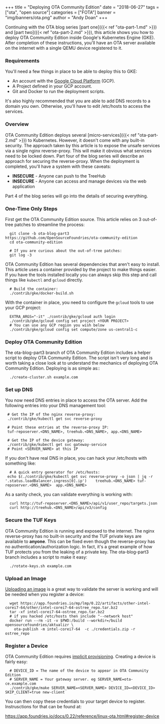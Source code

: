 +++
title = "Deploying OTA Community Edition"
date = "2018-06-27"
tags = ["ota", "open source"]
categories = ["FOTA"]
banner = "img/banners/ota.png"
author = "Andy Doan"
+++

Continuing with the OTA blog series [part one]({{< ref "ota-part-1.md" >}}) and [part two]({{< ref "ota-part-2.md" >}}), this article shows you how to deploy OTA Community Edition inside Google's Kubernetes Engine (GKE). After completion of these instructions, you'll have an OTA server available on the internet with a single QEMU device registered to it.
<!--more-->

### Requirements

You'll need a few things in place to be able to deploy this to GKE:

 * An account with the [Google Cloud Platform](https://console.cloud.google.com) (GCP).
 * A Project defined in your GCP account.
 * Git and Docker to run the deployment scripts.

It's also highly recommended that you are able to add DNS records to a domain you own. Otherwise, you'll have to edit /etc/hosts to access the services.

### Overview

OTA Community Edition deploys several [micro-services]({{< ref "ota-part-2.md" >}}) to Kubernetes. However, it doesn't come with any built-in security. The approach taken by this article is to expose the unsafe services via a single nginx reverse-proxy. This will make it obvious what services need to be locked down. Part four of the blog series will describe an approach for securing the reverse-proxy. When the deployment is completed, you'll have a system with these caveats:

 * **INSECURE** - Anyone can push to the TreeHub
 * **INSECURE** - Anyone can access and manage devices via the web application

Part 4 of the blog series will go into the details of securing everything.

### One-Time Only Steps

First get the OTA Community Edition source. This article relies on 3 out-of-tree patches to streamline the process:
~~~
  git clone -b ota-blog-part3 https://github.com/OpenSourceFoundries/ota-community-edition
  cd ota-community-edition

  # If you are curious about the out-of-tree patches:
  git log -3
~~~

OTA Community Edition has several dependencies that aren't easy to install. This article uses a container provided by the project to make things easier. If you have the tools installed locally you can always skip this step and call things like `kubectl` and `gcloud` directly.
~~~
  # Build the container:
  ./contrib/gke/docker-build.sh
~~~

With the container in place, you need to configure the `gcloud` tools to use your GCP project:
~~~
  EXTRA_ARGS="-it" ./contrib/gke/gcloud auth login
  ./contrib/gke/gcloud config set project <YOUR PROJECT>
  # You can use any GCP region you wish below
  ./contrib/gke/gcloud config set compute/zone us-central1-c
~~~

### Deploy OTA Community Edition

The ota-blog-part3 branch of OTA Community Edition includes a helper script to deploy OTA Community Edition. The script isn't very long and is worth taking a close look at to understand the mechanics of deploying OTA Community Edition. Deploying is as simple as::
~~~
  ./create-cluster.sh example.com
~~~

### Set up DNS

You now need DNS entries in place to access the OTA server. Add the following entries into your DNS management tool:
~~~
 # Get the IP of the nginx reverse-proxy:
 ./contrib/gke/kubectl get svc reverse-proxy

 # Point these entries at the reverse-proxy IP:
 tuf-reposerver.<DNS_NAME>, treehub.<DNS_NAME>, app.<DNS_NAME>

 # Get the IP of the device gateway:
 ./contrib/gke/kubectl get svc gateway-service
 # Point <SERVER_NAME> at this IP
~~~

If you don't have real DNS in place, you can hack your /etc/hosts with something like:
~~~
  # A quick entry generator for /etc/hosts:
 echo $(./contrib/gke/kubectl get svc reverse-proxy -o json | jq -r '.status.loadBalancer.ingress[0].ip')    treehub.<DNS_NAME> tuf-reposerver.<DNS_NAME>  app.<DNS_NAME>
~~~

As a sanity check, you can validate everything is working with:
~~~
  curl http://tuf-reposerver.<DNS_NAME>/api/v1/user_repo/targets.json
  curl http://treehub.<DNS_NAME>/api/v3/config
~~~

### Secure the TUF Keys

OTA Community Edition is running and exposed to the internet. The nginx reverse-proxy has no built-in security and the TUF private keys are available to **anyone**. This can be fixed even though the reverse-proxy has no authentication/authorization logic. In fact, it's a great example of how TUF protects you from the leaking of a private key. The ota-blog-part3 branch includes a script to make it easy:
~~~
  ./rotate-keys.sh example.com
~~~

### Upload an Image

[Uploading an image](https://app.foundries.io/docs/0.22/reference/linux-ota.html#upload-image-to-ats-garage) is a great way to validate the server is working and will be needed when you register a device:
~~~
  wget https://app.foundries.io/mp/lmp/0.22/artifacts/other-intel-corei7-64/other/intel-corei7-64-ostree_repo.tar.bz2
  tar -xf intel-corei7-64-ostree_repo.tar.bz2
  # if you hacked /etc/hosts then include "--network host"
  docker run --rm -it -v $PWD:/build --workdir=/build opensourcefoundries/aktualizr \
    ota-publish -m intel-corei7-64  -c ./credentials.zip -r ostree_repo
~~~

### Register a Device
OTA Community Edition requires [implicit provisioning](https://github.com/advancedtelematic/aktualizr/blob/master/docs/implicit-provisioning.adoc). Creating a device is fairly easy:
~~~
  # DEVICE_ID = The name of the device to appear in OTA Community Edition
  # SERVER_NAME = Your gateway server. eg SERVER_NAME=ota-ce.example.com
  ./contrib/gke/make SERVER_NAME=<SERVER_NAME> DEVICE_ID=<DEVICE_ID> SKIP_CLIENT=true new-client
~~~

You can then copy these credentials to your target device to register. Instrusctions for that can be found at:

  https://app.foundries.io/docs/0.22/reference/linux-ota.html#register-device
